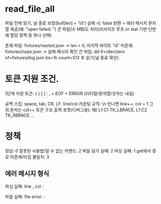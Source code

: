 # read_file_all

파일 전체 읽기, 널 종료 보장(buf[len] = '\0')
실패 시: false 반환 + 에러 메시지 문자열 제공(예: "open failed: <errno>")
큰 파일(수 MB)도 처리(리사이즈 루프 or stat 기반 단번에 할당 정책 중 하나 선택)

존재 파일: fixtures/nested.json → len > 0, 마지막 바이트 '\0'
미존재: fixtures/nope.json → 실패 메시지 확인
큰 파일: dd if=/dev/zero of=fixtures/big.json bs=1k count=512 후 읽기(널 종료 확인)

# 토큰 지원 조건.

1단계 지원 토큰: { } [ ] : , + EOF + ERROR
(리터럴/문자열/숫자는 내일)

공백 스킵: space, tab, CR, LF. line/col 카운팅 규칙:
\n 만나면 line++, col = 1
그 외 문자는 col++
토큰 구조 출력 포맷(디버그용):
예) L1:C1 TK_LBRACE, L1:C2 TK_RBRACE …

# 정책

정상: 0
잘못된 사용법/알 수 없는 커맨드: 2
파일 읽기 실패: 2
파싱 실패: 1
get에서 경로 미존재/타입 불일치: 3

## 에러 메시지 형식

파싱 실패: line <L>, col <C>: <message>

파일 실패: file error: <path>: <reason>
